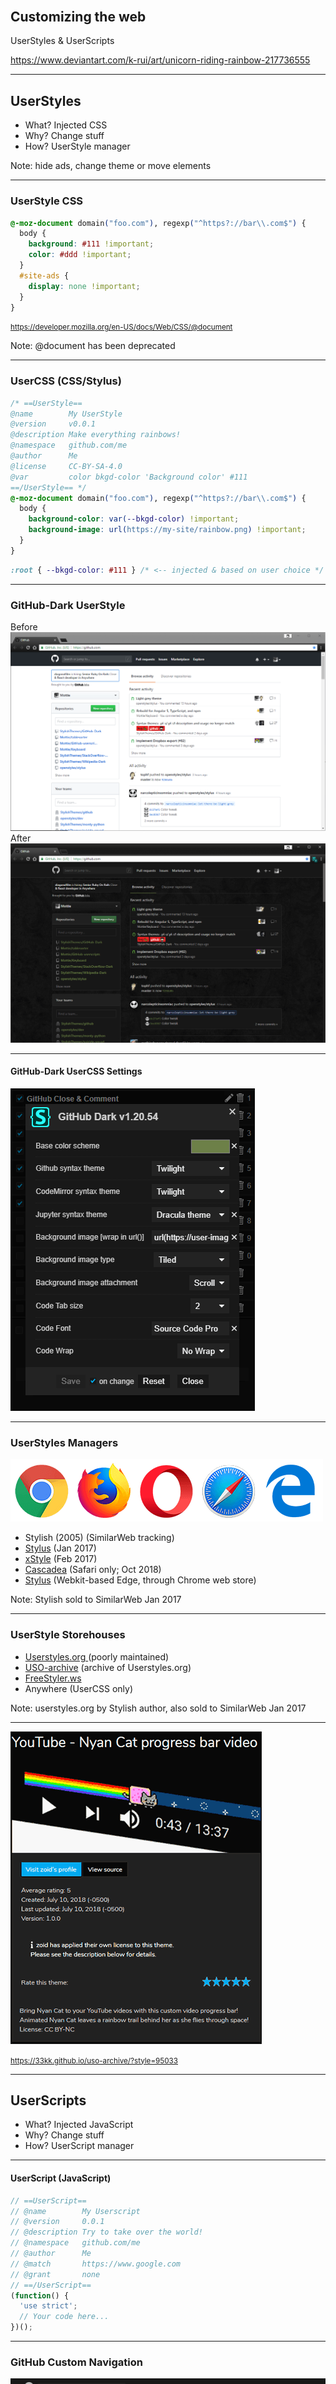 <!-- .slide: data-background="url(images/unicorn_riding_rainbow_by_k_rui-d3lmuln.gif) no-repeat center 10%" -->

<style>
/* First slide */
#customizing-the-web { margin-top: 150px; }
.reveal .backgrounds .slide-background:first-child { background-size: 30% auto !important; }
.reveal h2, .reveal p, .reveal a { text-shadow:1px 1px 2px #000, 0 0 1em #000, 0 0 0.2em #000; }
.reveal a.smallest { font-size:.5em; bottom: -100px; }
/* rest of the slides */
pre { white-space: pre-wrap; word-break: break-all; }
.reveal section img { background: transparent; border-color: #333; }
.reveal .flex-row { display: flex; }
.reveal .flex-row > div { width: 50%; }
.reveal .flex-row a { display: block; margin-bottom: 0.5em; }
.line-through.visible { text-decoration: line-through; }
.reveal strong { color: #555; font-size: .7em; }
</style>

## Customizing the web

UserStyles & UserScripts

<a href="https://www.deviantart.com/k-rui/art/unicorn-riding-rainbow-217736555" class="smallest">https://www.deviantart.com/k-rui/art/unicorn-riding-rainbow-217736555</a>

---
<!-- .slide: data-background="#222" -->

## UserStyles

- What? Injected CSS
- Why? Change stuff
- How? UserStyle manager

Note: hide ads, change theme or move elements

---

### UserStyle CSS

```css
@-moz-document domain("foo.com"), regexp("^https?://bar\\.com$") {
  body {
    background: #111 !important;
    color: #ddd !important;
  }
  #site-ads {
    display: none !important;
  }
}
```

<small>https://developer.mozilla.org/en-US/docs/Web/CSS/@document</small>

Note: @document has been deprecated

---

### UserCSS (CSS/Stylus)

```css
/* ==UserStyle==
@name        My UserStyle
@version     v0.0.1
@description Make everything rainbows!
@namespace   github.com/me
@author      Me
@license     CC-BY-SA-4.0
@var         color bkgd-color 'Background color' #111
==/UserStyle== */
@-moz-document domain("foo.com"), regexp("^https?://bar\\.com$") {
  body {
    background-color: var(--bkgd-color) !important;
    background-image: url(https://my-site/rainbow.png) !important;
  }
}
```

```css
:root { --bkgd-color: #111 } /* <-- injected & based on user choice */
```

---

<!-- .slide: data-background="#222" -->

### GitHub-Dark UserStyle

<div class="flex-row">
  <div>
    Before
    <img src="images/userstyle-before.png" />
  </div>

  <div>
    After
    <img src="images/userstyle-after.png" />
  </div>
</div>

---

#### GitHub-Dark UserCSS Settings

![](images/github-dark-settings.png)

---

### UserStyles Managers

![](images/userstyle-support.png)

<ul>
  <li class="fragment" data-fragment-index="1">
    <span class="fragment highlight-red line-through" data-fragment-index="6">
      Stylish (2005)
    </span>
    <span class="fragment" data-fragment-index="6">(SimilarWeb tracking)</span>
  </li>
  <li class="fragment" data-fragment-index="2">
    <a href="https://add0n.com/stylus.html">Stylus</a>
    (Jan 2017)
  </li>
  <li class="fragment" data-fragment-index="3">
    <a href="https://github.com/FirefoxBar/xStyle">xStyle</a>
    (Feb 2017)
  </li>
  <li class="fragment" data-fragment-index="4">
    <a href="https://cascadea.app/">Cascadea</a>
    (Safari only; Oct 2018)
  </li>
  <li class="fragment" data-fragment-index="5">
    <a href="https://add0n.com/stylus.html">Stylus</a>
    (Webkit-based Edge, through Chrome web store)
  </li>
</ul>

Note: Stylish sold to SimilarWeb Jan 2017

---

### UserStyle Storehouses

<ul>
  <li>
    <a href="https://userstyles.org">
      <span class="fragment highlight-red line-through" data-fragment-index="1">Userstyles.org</span>
    </a>
    <span class="fragment" data-fragment-index="1">(poorly maintained)</span>
  </li>
  <li><a href="https://33kk.github.io/uso-archive/">USO-archive</a> (archive of Userstyles.org)</li>
  <li><a href="https://freestyler.ws/">FreeStyler.ws</a></li>
  <li>Anywhere (UserCSS only)</li>
</ul>

Note: userstyles.org by Stylish author, also sold to SimilarWeb Jan 2017

---

![](images/nyan-cat-progress.gif)

<small>https://33kk.github.io/uso-archive/?style=95033</small>

---

## UserScripts

- What? Injected JavaScript
- Why? Change stuff
- How? UserScript manager

---

#### UserScript (JavaScript)

```js
// ==UserScript==
// @name        My Userscript
// @version     0.0.1
// @description Try to take over the world!
// @namespace   github.com/me
// @author      Me
// @match       https://www.google.com
// @grant       none
// ==/UserScript==
(function() {
  'use strict';
  // Your code here...
})();
```

---

### GitHub Custom Navigation

![](images/custom-nav-before.png)
![](images/custom-nav-after.png)
<img src="images/custom-nav-settings.png" style="height: 250px;" />

<small>https://greasyfork.org/en/scripts/20830</small>

---

#### More GitHub UserScripts

<div class="flex-row">
  <div>
    Before
    <img src="images/userscript1-before.png">
  </div>
  <div>
    After
    <img src="images/userscript1-after.png">
    <a href="https://greasyfork.org/en/scripts/20974" style="font-size:14px; color: #91C0F0;">
      https://greasyfork.org/en/scripts/20974
    </a>
    <a href="https://greasyfork.org/en/scripts/18789" style="font-size:14px; color: #FF3230;">
      https://greasyfork.org/en/scripts/18789
    </a>
    <a href="https://greasyfork.org/en/scripts/18141" style="font-size:14px; color: #FB9632;">
      https://greasyfork.org/en/scripts/18141
    </a>
  </div>
</div>

---

### UserScript Managers

![](images/userscript-support.png)

- [Tampermonkey](https://tampermonkey.net/)
- [Greasemonkey](https://www.greasespot.net/)
  - Firefox only
  - Version 4 not backwards compatible
- [Chromium](https://www.chromium.org/developers/design-documents/user-scripts)
  - No storage
  - Same-origin only

Note: GM4 removes `GM_{api}` and adds `GM.{api}` which uses promises exclusively

---

### Userscript Storehouses/lists

- [GreasyFork.org](https://greasyfork.org)
- [OpenUserJS.org](https://openuserjs.org)
- Hosted anywhere (GitHub, GitLab, Bitbucket, etc)
- [github.com/bvolpato/awesome-userscripts](https://github.com/bvolpato/awesome-userscripts) (curated list)


Note: GreasyFork.org also by Stylish author, not sold

---

### Quick Review

1. Install manager.
2. Go to a storehouse.
3. Search by site name.

---

#### UserStyle

![](images/stylus.gif)

---

#### UserScript

![](images/tampermonkey.gif)

---

### Thanks!

#### Rob Garrison

![](images/avatar.png)

&#x00ab;w&#x006f;wm&#111;&#x0074;&#116;y&#x40;&#103;m&#x0061;il&#46;c&#111;m&#187;
<br>
[github.com/Mottie](https://github.com/Mottie)
